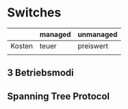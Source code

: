 # Switches

||managed|unmanaged|
|---|---|---|
|Kosten|teuer|preiswert|
||||
## 3 Betriebsmodi

## Spanning Tree Protocol

## 